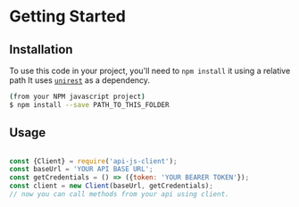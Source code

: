 # Getting Started
## Installation
To use this code in your project, you'll need to `npm install` it using a relative path
It uses [`unirest`](http://unirest.io/nodejs.html) as a dependency.
```bash
(from your NPM javascript project)
$ npm install --save PATH_TO_THIS_FOLDER

```
## Usage
```javascript

const {Client} = require('api-js-client');
const baseUrl = 'YOUR API BASE URL';
const getCredentials = () => ({token: 'YOUR BEARER TOKEN'});
const client = new Client(baseUrl, getCredentials);
// now you can call methods from your api using client.
              

```
